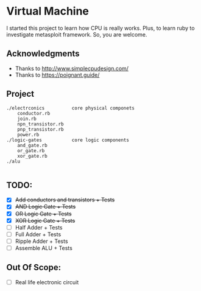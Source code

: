 # Virtual Machine
I started this project to learn how CPU is really works.
Plus, to learn ruby to investigate metasploit framework. 
So, you are welcome. 

## Acknowledgments
* Thanks to http://www.simplecpudesign.com/
* Thanks to https://poignant.guide/

## Project
```
./electrconics          core physical componets
    conductor.rb        
    join.rb        
    npn_transistor.rb       
    pnp_transistor.rb       
    power.rb            
./logic-gates           core logic components
    and_gate.rb
    or_gate.rb
    xor_gate.rb
./alu
    
```


## TODO:
* [x] ~~Add conductors and transistors + Tests~~
* [x] ~~AND Logic Gate + Tests~~
* [x] ~~OR Logic Gate + Tests~~
* [x] ~~XOR Logic Gate + Tests~~
* [ ] Half Adder + Tests
* [ ] Full Adder + Tests
* [ ] Ripple Adder + Tests
* [ ] Assemble ALU + Tests

## Out Of Scope:
* [ ] Real life electronic circuit